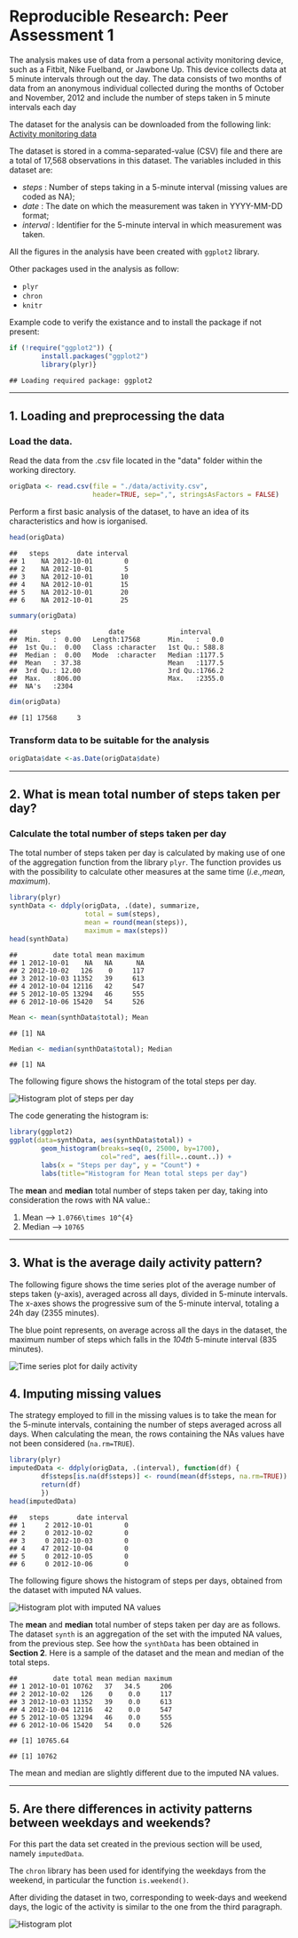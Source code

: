 # Reproducible Research: Peer Assessment 1

The analysis makes use of data from a personal activity monitoring device, such 
as a Fitbit, Nike Fuelband, or Jawbone Up. This device collects data at 5 minute
intervals through out the day. The data consists of two months of data from an 
anonymous individual collected during the months of October and November, 2012 
and include the number of steps taken in 5 minute intervals each day


The dataset for the analysis can be downloaded from the following link: 
[Activity monitoring data](https://d396qusza40orc.cloudfront.net/repdata%2Fdata%2Factivity.zip)


The dataset is stored in a comma-separated-value (CSV) file and there
are a total of 17,568 observations in this dataset. 
The variables included in this dataset are:

* _steps_ : Number of steps taking in a 5-minute interval (missing values are 
coded as NA);
* _date_ : The date on which the measurement was taken in YYYY-MM-DD format;
* _interval_ : Identifier for the 5-minute interval in which measurement was 
taken.

All the figures in the analysis have been created with 
``` ggplot2 ``` library.

Other packages used in the analysis as follow:

* ``` plyr ```
* ``` chron ```
* ``` knitr ```

Example code to verify the existance and to install the package if not present:


```r
if (!require("ggplot2")) {
        install.packages("ggplot2")
        library(plyr)}
```

```
## Loading required package: ggplot2
```


-----------

## 1. Loading and preprocessing the data

### Load the data.

Read the data from the .csv file located in the "data" folder within the working 
directory.


```r
origData <- read.csv(file = "./data/activity.csv", 
                     header=TRUE, sep=",", stringsAsFactors = FALSE)
```


Perform a first basic analysis of the dataset, to have an idea of its 
characteristics and how is iorganised.


```r
head(origData)
```

```
##   steps       date interval
## 1    NA 2012-10-01        0
## 2    NA 2012-10-01        5
## 3    NA 2012-10-01       10
## 4    NA 2012-10-01       15
## 5    NA 2012-10-01       20
## 6    NA 2012-10-01       25
```

```r
summary(origData)
```

```
##      steps            date              interval     
##  Min.   :  0.00   Length:17568       Min.   :   0.0  
##  1st Qu.:  0.00   Class :character   1st Qu.: 588.8  
##  Median :  0.00   Mode  :character   Median :1177.5  
##  Mean   : 37.38                      Mean   :1177.5  
##  3rd Qu.: 12.00                      3rd Qu.:1766.2  
##  Max.   :806.00                      Max.   :2355.0  
##  NA's   :2304
```

```r
dim(origData)
```

```
## [1] 17568     3
```


### Transform data to be suitable for the analysis


```r
origData$date <-as.Date(origData$date)
```

-----------


## 2. What is mean total number of steps taken per day?

### Calculate the total number of steps taken per day

The total number of steps taken per day is calculated by making use of one of
the aggregation function from the library ``` plyr ```. The function provides us with
the possibility to calculate other measures at the same time (_i.e.,mean, maximum_).


```r
library(plyr)
synthData <- ddply(origData, .(date), summarize,
                   total = sum(steps),
                   mean = round(mean(steps)),
                   maximum = max(steps))
head(synthData)   
```

```
##         date total mean maximum
## 1 2012-10-01    NA   NA      NA
## 2 2012-10-02   126    0     117
## 3 2012-10-03 11352   39     613
## 4 2012-10-04 12116   42     547
## 5 2012-10-05 13294   46     555
## 6 2012-10-06 15420   54     526
```

```r
Mean <- mean(synthData$total); Mean
```

```
## [1] NA
```

```r
Median <- median(synthData$total); Median
```

```
## [1] NA
```


The following figure shows the histogram of the total steps per day.

![Histogram plot of steps per day](instructions_fig/hist_StepsPerDay.png) 


The code generating the histogram is:


```r
library(ggplot2)
ggplot(data=synthData, aes(synthData$total)) +
        geom_histogram(breaks=seq(0, 25000, by=1700),
                       col="red", aes(fill=..count..)) +
        labs(x = "Steps per day", y = "Count") +
        labs(title="Histogram for Mean total steps per day")                   
```

The **mean** and **median** total number of steps taken per day, taking into
consideration the rows with NA value.:

 1. Mean --> ``1.0766\times 10^{4}``
 2. Median --> ``10765``


-----------

## 3. What is the average daily activity pattern?

The following figure shows the time series plot of the average number of steps 
taken (y-axis), averaged across all days, divided in 5-minute intervals. 
The x-axes shows the progressive sum of the 5-minute interval, totaling a 24h 
day (2355 minutes).

The blue point represents, on average across all the days in the dataset, the 
maximum number of steps which falls in the _104th_ 5-minute interval (835 minutes).

![Time series plot for daily activity](instructions_fig/plot_TimeSeries_5min.png) 


## 4. Imputing missing values

The strategy employed to fill in the missing values is to take the mean for the 
5-minute intervals, containing the number of steps averaged across all days. 
When calculating the mean, the rows containing the NAs values have not been 
considered (``` na.rm=TRUE ```).



```r
library(plyr)
imputedData <- ddply(origData, .(interval), function(df) {
        df$steps[is.na(df$steps)] <- round(mean(df$steps, na.rm=TRUE))
        return(df)
        })
head(imputedData)                   
```

```
##   steps       date interval
## 1     2 2012-10-01        0
## 2     0 2012-10-02        0
## 3     0 2012-10-03        0
## 4    47 2012-10-04        0
## 5     0 2012-10-05        0
## 6     0 2012-10-06        0
```


The following figure shows the histogram of steps per days, obtained from the
dataset with imputed NA values.

![Histogram plot with imputed NA values](instructions_fig/hist_StepsPerDays_imputedNA.png) 


The **mean** and **median** total number of steps taken per day are as follows.
The dataset ``` synth ``` is an aggregation of the set with the imputed NA
values, from the previous step. See how the ``` synthData ``` has been obtained
in **Section 2**. Here is a sample of the dataset and the mean and median of the
total steps.



```
##         date total mean median maximum
## 1 2012-10-01 10762   37   34.5     206
## 2 2012-10-02   126    0    0.0     117
## 3 2012-10-03 11352   39    0.0     613
## 4 2012-10-04 12116   42    0.0     547
## 5 2012-10-05 13294   46    0.0     555
## 6 2012-10-06 15420   54    0.0     526
```

```
## [1] 10765.64
```

```
## [1] 10762
```

The mean and median are slightly different due to the imputed NA values.


------------


## 5. Are there differences in activity patterns between weekdays and weekends?

For this part the data set created in the previous section will be used, namely
``` imputedData ```. 

The ``` chron ``` library has been used for identifying the weekdays from the 
weekend, in particular the function ``` is.weekend() ```.

After dividing the dataset in two, corresponding to week-days and weekend days, 
the logic of the activity is similar to the one from the third paragraph.


![Histogram plot](instructions_fig/plot_TimeSeries_wdays.png) 
